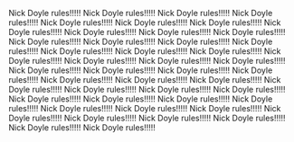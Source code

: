 Nick Doyle rules!!!!!
Nick Doyle rules!!!!!
Nick Doyle rules!!!!!
Nick Doyle rules!!!!!
Nick Doyle rules!!!!!
Nick Doyle rules!!!!!
Nick Doyle rules!!!!!
Nick Doyle rules!!!!!
Nick Doyle rules!!!!!
Nick Doyle rules!!!!!
Nick Doyle rules!!!!!
Nick Doyle rules!!!!!
Nick Doyle rules!!!!!
Nick Doyle rules!!!!!
Nick Doyle rules!!!!!
Nick Doyle rules!!!!!
Nick Doyle rules!!!!!
Nick Doyle rules!!!!!
Nick Doyle rules!!!!!
Nick Doyle rules!!!!!
Nick Doyle rules!!!!!
Nick Doyle rules!!!!!
Nick Doyle rules!!!!!
Nick Doyle rules!!!!!
Nick Doyle rules!!!!!
Nick Doyle rules!!!!!
Nick Doyle rules!!!!!
Nick Doyle rules!!!!!
Nick Doyle rules!!!!!
Nick Doyle rules!!!!!
Nick Doyle rules!!!!!
Nick Doyle rules!!!!!
Nick Doyle rules!!!!!
Nick Doyle rules!!!!!
Nick Doyle rules!!!!!
Nick Doyle rules!!!!!
Nick Doyle rules!!!!!
Nick Doyle rules!!!!!
Nick Doyle rules!!!!!
Nick Doyle rules!!!!!
Nick Doyle rules!!!!!
Nick Doyle rules!!!!!
Nick Doyle rules!!!!!
Nick Doyle rules!!!!!
Nick Doyle rules!!!!!
Nick Doyle rules!!!!!
